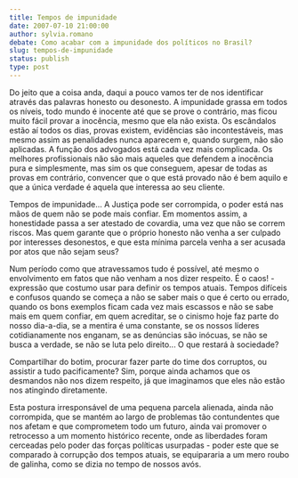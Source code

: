```yaml
---
title: Tempos de impunidade
date: 2007-07-10 21:00:00
author: sylvia.romano
debate: Como acabar com a impunidade dos políticos no Brasil?
slug: tempos-de-impunidade
status: publish 
type: post
---
```


Do jeito que a coisa anda, daqui a pouco vamos ter de nos identificar através das palavras honesto ou desonesto. A impunidade grassa em todos os níveis, todo mundo é inocente até que se prove o contrário, mas ficou muito fácil provar a inocência, mesmo que ela não exista. Os escândalos estão aí todos os dias, provas existem, evidências são incontestáveis, mas mesmo assim as penalidades nunca aparecem e, quando surgem, não são aplicadas. A função dos advogados está cada vez mais complicada. Os melhores profissionais não são mais aqueles que defendem a inocência pura e simplesmente, mas sim os que conseguem, apesar de todas as provas em contrário, convencer que o que está provado não é bem aquilo e que a única verdade é aquela que interessa ao seu cliente.  

  

Tempos de impunidade... A Justiça pode ser corrompida, o poder está nas mãos de quem não se pode mais confiar. Em momentos assim, a honestidade passa a ser atestado de covardia, uma vez que não se correm riscos. Mas quem garante que o próprio honesto não venha a ser culpado por interesses desonestos, e que esta mínima parcela venha a ser acusada por atos que não sejam seus?  

  

Num período como que atravessamos tudo é possível, até mesmo o envolvimento em fatos que não venham a nos dizer respeito. É o caos! - expressão que costumo usar para definir os tempos atuais. Tempos difíceis e confusos quando se começa a não se saber mais o que é certo ou errado, quando os bons exemplos ficam cada vez mais escassos e não se sabe mais em quem confiar, em quem acreditar, se o cinismo hoje faz parte do nosso dia-a-dia, se a mentira é uma constante, se os nossos líderes cotidianamente nos enganam, se as denúncias são inócuas, se não se busca a verdade, se não se luta pelo direito... O que restará à sociedade?  

  

Compartilhar do botim, procurar fazer parte do time dos corruptos, ou assistir a tudo pacificamente? Sim, porque ainda achamos que os desmandos não nos dizem respeito, já que imaginamos que eles não estão nos atingindo diretamente.  

  

Esta postura irresponsável de uma pequena parcela alienada, ainda não corrompida, que se mantém ao largo de problemas tão contundentes que nos afetam e que comprometem todo um futuro, ainda vai promover o retrocesso a um momento histórico recente, onde as liberdades foram cerceadas pelo poder das forças políticas usurpadas - poder este que se comparado à corrupção dos tempos atuais, se equipararia a um mero roubo de galinha, como se dizia no tempo de nossos avós.
